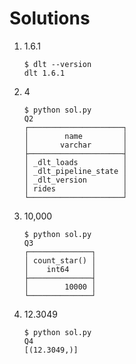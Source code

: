 # Solutions

1. 1.6.1

    ```console
    $ dlt --version
    dlt 1.6.1
    ```

2. 4

    ```console
    $ python sol.py
    Q2
    ┌─────────────────────┐
    │        name         │
    │       varchar       │
    ├─────────────────────┤
    │ _dlt_loads          │
    │ _dlt_pipeline_state │
    │ _dlt_version        │
    │ rides               │
    └─────────────────────┘
    ```

3. 10,000

    ```console
    $ python sol.py
    Q3
    ┌──────────────┐
    │ count_star() │
    │    int64     │
    ├──────────────┤
    │        10000 │
    └──────────────┘
    ```

4. 12.3049

    ```console
    $ python sol.py
    Q4
    [(12.3049,)]
    ```
